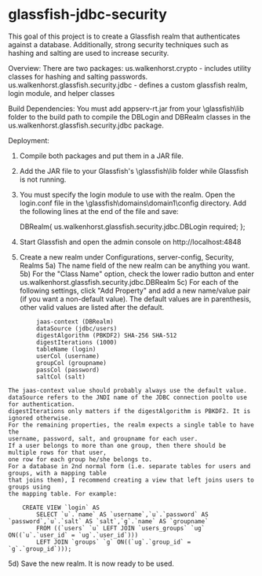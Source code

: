 glassfish-jdbc-security
=======================
This goal of this project is to create a Glassfish realm that authenticates against a database.
Additionally, strong security techniques such as hashing and salting are used to increase security.

Overview:
There are two packages:
	us.walkenhorst.crypto - includes utility classes for hashing and salting passwords.
	us.walkenhorst.glassfish.security.jdbc - defines a custom glassfish realm,
                                             login module, and  helper classes

Build Dependencies:
You must add appserv-rt.jar from your \glassfish\lib folder to the build path to compile the
DBLogin and DBRealm classes in the us.walkenhorst.glassfish.security.jdbc package.

Deployment:
1) Compile both packages and put them in a JAR file.
2) Add the JAR file to your Glassfish's \glassfish\lib folder while Glassfish is not running.
3) You must specify the login module to use with the realm.
   Open the login.conf file in the \glassfish\domains\domain1\config directory.
   Add the following lines at the end of the file and save:

	DBRealm{
		us.walkenhorst.glassfish.security.jdbc.DBLogin required;
	};
 
4) Start Glassfish and open the admin console on http://localhost:4848
5) Create a new realm under Configurations, server-config, Security, Realms
5a) The name field of the new realm can be anything you want.
5b) For the "Class Name" option, check the lower radio button and enter us.walkenhorst.glassfish.security.jdbc.DBRealm
5c) For each of the following settings, click "Add Property" and add a new name/value pair (if you want a non-default value).
    The default values are in parenthesis, other valid values are listed after the default.
```
		jaas-context (DBRealm)
		dataSource (jdbc/users)
		digestAlgorithm (PBKDF2) SHA-256 SHA-512
		digestIterations (1000)
		tableName (login)
		userCol (username)
		groupCol (groupname)
		passCol (password)
		saltCol (salt)
```
	The jaas-context value should probably always use the default value.
	dataSource refers to the JNDI name of the JDBC connection poolto use for authentication.
	digestIterations only matters if the digestAlgorithm is PBKDF2. It is ignored otherwise.
	For the remaining properties, the realm expects a single table to have the
	username, password, salt, and groupname	for each user.
	If a user belongs to more than one group, then there should be multiple rows for that user,
	one row for each group he/she belongs to.
	For a database in 2nd normal form (i.e. separate tables for users and groups, with a mapping table
	that joins them), I recommend creating a view that left joins users to groups using
	the mapping table. For example:
```
	CREATE VIEW `login` AS
		SELECT `u`.`name` AS `username`,`u`.`password` AS `password`,`u`.`salt` AS `salt`,`g`.`name` AS `groupname`
		FROM ((`users` `u` LEFT JOIN `users_groups` `ug` ON((`u`.`user_id` = `ug`.`user_id`)))
		LEFT JOIN `groups` `g` ON((`ug`.`group_id` = `g`.`group_id`)));
```
5d) Save the new realm. It is now ready to be used. 
